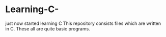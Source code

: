 # Learning-C-
just now started learning C
This repository consists files which are written in C. 
These all are quite basic programs.
